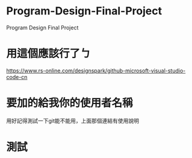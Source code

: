 # Program-Design-Final-Project
Program Design Final Project
# 用這個應該行了ㄅ
https://www.rs-online.com/designspark/github-microsoft-visual-studio-code-cn

# 要加的給我你的使用者名稱
用好記得測試一下git能不能用，上面那個連結有使用說明

# 測試